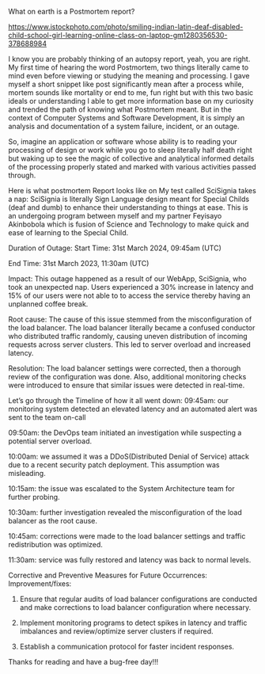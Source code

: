 What on earth is a Postmortem report?

https://www.istockphoto.com/photo/smiling-indian-latin-deaf-disabled-child-school-girl-learning-online-class-on-laptop-gm1280356530-378688984

I know you are probably thinking of an autopsy report, yeah, you are right. My first time of hearing the word Postmortem, two things literally came to mind even before viewing or studying the meaning and processing. I gave myself a short snippet like post significantly mean after a process while, mortem sounds like mortality or end to me, fun right but with this two basic ideals or understanding I able to get more information base on my curiosity and trended the path of knowing what Postmortem meant. But in the context of Computer Systems and Software Development, it is simply an analysis and documentation of a system failure, incident, or an outage.

So, imagine an application or software whose ability is to reading your processing of design or work while you go to sleep literally half death right but waking up to see the magic of collective and analytical informed details of the processing properly stated and marked with various activities passed through.

Here is what postmortem Report looks like on My test called SciSignia takes a nap: SciSignia is literally Sign Language design meant for Special Childs (deaf and dumb) to enhance their understanding to things at ease. This is an undergoing program between myself and my partner Feyisayo Akinbobola which is fusion of Science and Technology to make quick and ease of learning to the Special Child.

Duration of Outage: Start Time: 31st March 2024, 09:45am (UTC)

End Time: 31st March 2023, 11:30am (UTC)

Impact: This outage happened as a result of our WebApp, SciSignia, who took an unexpected nap. Users experienced a 30% increase in latency and 15% of our users were not able to to access the service thereby having an unplanned coffee break.

Root cause: The cause of this issue stemmed from the misconfiguration of the load balancer. The load balancer literally became a confused conductor who distributed traffic randomly, causing uneven distribution of incoming requests across server clusters. This led to server overload and increased latency.

Resolution: The load balancer settings were corrected, then a thorough review of the configuration was done. Also, additional monitoring checks were introduced to ensure that similar issues were detected in real-time.

Let’s go through the Timeline of how it all went down: 09:45am: our monitoring system detected an elevated latency and an automated alert was sent to the team on-call

09:50am: the DevOps team initiated an investigation while suspecting a potential server overload.

10:00am: we assumed it was a DDoS(Distributed Denial of Service) attack due to a recent security patch deployment. This assumption was misleading.

10:15am: the issue was escalated to the System Architecture team for further probing.

10:30am: further investigation revealed the misconfiguration of the load balancer as the root cause.

10:45am: corrections were made to the load balancer settings and traffic redistribution was optimized.

11:30am: service was fully restored and latency was back to normal levels.

Corrective and Preventive Measures for Future Occurrences: Improvement/fixes:

1. Ensure that regular audits of load balancer configurations are conducted and make corrections to load balancer configuration where necessary.

2. Implement monitoring programs to detect spikes in latency and traffic imbalances and review/optimize server clusters if required.

3. Establish a communication protocol for faster incident responses.

Thanks for reading and have a bug-free day!!!
